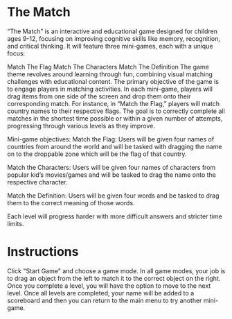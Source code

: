 # The Match
“The Match” is an interactive and educational game designed for children ages 9-12, focusing on improving cognitive skills like memory, recognition, and critical thinking. It will feature three mini-games, each with a unique focus:

Match The Flag
Match The Characters
Match The Definition The game theme revolves around learning through fun, combining visual matching challenges with educational content.
The primary objective of the game is to engage players in matching activities. In each mini-game, players will drag items from one side of the screen and drop them onto their corresponding match. For instance, in “Match the Flag,” players will match country names to their respective flags. The goal is to correctly complete all matches in the shortest time possible or within a given number of attempts, progressing through various levels as they improve.

Mini-game objectives: Match the Flag: Users will be given four names of countries from around the world and will be tasked with dragging the name on to the droppable zone which will be the flag of that country.

Match the Characters: Users will be given four names of characters from popular kid’s movies/games and will be tasked to drag the name onto the respective character.

Match the Definition: Users will be given four words and be tasked to drag them to the correct meaning of those words.

Each level will progress harder with more difficult answers and stricter time limits.

# Instructions
Click "Start Game" and choose a game mode.
In all game modes, your job is to drag an object from the left to match it to the correct object on the right.
Once you complete a level, you will have the option to move to the next level.
Once all levels are completed, your name will be added to a scoreboard and then you can return to the main menu to try another mini-game.